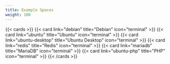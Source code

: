 ```yaml
---
title: Example Spaces
weight: 100
---
```


{{< cards >}}
  {{< card link="debian" title="Debian" icon="terminal" >}}
  {{< card link="ubuntu" title="Ubuntu" icon="terminal" >}}
  {{< card link="ubuntu-desktop" title="Ubuntu Desktop" icon="terminal" >}}
  {{< card link="redis" title="Redis" icon="terminal" >}}
  {{< card link="mariadb" title="MariaDB" icon="terminal" >}}
  {{< card link="ubuntu-php" title="PHP" icon="terminal" >}}
{{< /cards >}}
